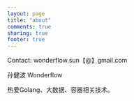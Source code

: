 ```yaml
---
layout: page
title: "about"
comments: true
sharing: true
footer: true
---
```


Contact: wonderflow.sun【@】gmail.com

孙健波  Wonderflow

热爱Golang、大数据、容器相关技术。
